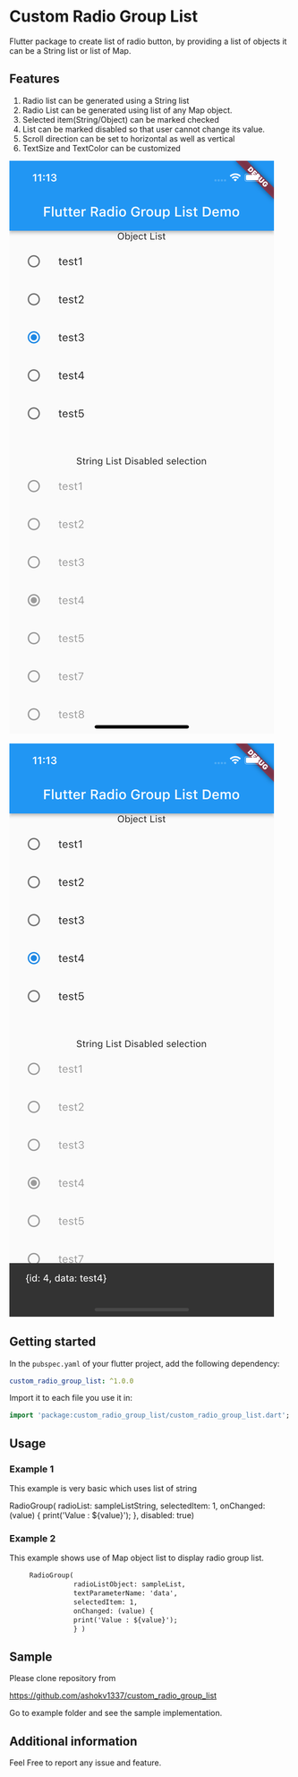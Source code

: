 
# Custom Radio Group List
Flutter package to create list of radio button, by providing a list of objects it can be a String list or list of Map.


## Features

1. Radio list can be generated using a String list
2. Radio List can be generated using list of any Map object.
3. Selected item(String/Object) can be marked checked
4. List can be marked disabled so that user cannot change its value.
5. Scroll direction can be set to horizontal as well as vertical
6. TextSize and TextColor can be customized

![A Sample image to display list of radio button](/assets/asset1.png)

![A sample image to display value of selected object.](/assets/asset2.png)



## Getting started


In the `pubspec.yaml` of your flutter project, add the following dependency:
 ``` yaml dependencies:
 custom_radio_group_list: ^1.0.0
```
Import it to each file you use it in:
 ``` dart
 import 'package:custom_radio_group_list/custom_radio_group_list.dart';
 ```


## Usage

### Example 1
This example is very basic which uses list of string

 RadioGroup(
             radioList: sampleListString,
             selectedItem: 1,
             onChanged: (value) {
                print('Value : ${value}');
               },
             disabled: true)

### Example 2
This example shows use of Map object list to display radio group list.

         RadioGroup(
                    radioListObject: sampleList,
                    textParameterName: 'data',
                    selectedItem: 1,
                    onChanged: (value) {
                    print('Value : ${value}');
                    } )

## Sample 

Please clone repository from 

https://github.com/ashokv1337/custom_radio_group_list

Go to example folder and see the sample implementation.


## Additional information

Feel Free to report any issue and feature.

